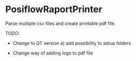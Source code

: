 # PosiflowRaportPrinter
Parse multiple csv files and create printable pdf file.


TODO:
- Change to QT version
a) add possibility to setup folders 


- Change way of adding logo to pdf file